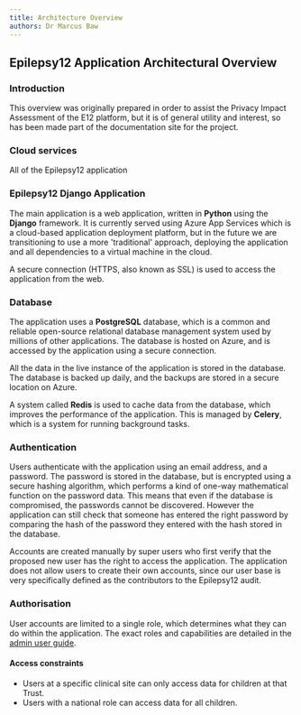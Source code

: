 ```yaml
---
title: Architecture Overview
authors: Dr Marcus Baw
---
```


## Epilepsy12 Application Architectural Overview

### Introduction

This overview was originally prepared in order to assist the Privacy Impact Assessment of the E12 platform, but it is of general utility and interest, so has been made part of the documentation site for the project.

### Cloud services

All of the Epilepsy12 application

### Epilepsy12 Django Application

The main application is a web application, written in **Python** using the **Django** framework. It is currently served using Azure App Services which is a cloud-based application deployment platform, but in the future we are transitioning to use a more 'traditional' approach, deploying the application and all dependencies to a virtual machine in the cloud.

A secure connection (HTTPS, also known as SSL) is used to access the application from the web.

### Database

The application uses a **PostgreSQL** database, which is a common and reliable open-source relational database management system used by millions of other applications. The database is hosted on Azure, and is accessed by the application using a secure connection.

All the data in the live instance of the application is stored in the database. The database is backed up daily, and the backups are stored in a secure location on Azure.

A system called **Redis** is used to cache data from the database, which improves the performance of the application. This is managed by **Celery**, which is a system for running background tasks.

### Authentication

Users authenticate with the application using an email address, and a password. The password is stored in the database, but is encrypted using a secure hashing algorithm, which performs a kind of one-way mathematical function on the password data. This means that even if the database is compromised, the passwords cannot be discovered. However the application can still check that someone has entered the right password by comparing the hash of the password they entered with the hash stored in the database.

Accounts are created manually by super users who first verify that the proposed new user has the right to access the application. The application does not allow users to create their own accounts, since our user base is very specifically defined as the contributors to the Epilepsy12 audit.

### Authorisation

User accounts are limited to a single role, which determines what they can do within the application. The exact roles and capabilities are detailed in the [admin user guide](/admin-users/admin-user-guide.md).

#### Access constraints

* Users at a specific clinical site can only access data for children at that Trust.
* Users with a national role can access data for all children.



